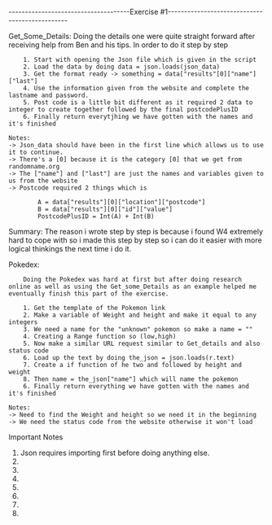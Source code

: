 -------------------------------------Exercise #1-----------------------------------------------

Get_Some_Details:
        Doing the details one were quite straight forward after receiving help from Ben and his tips. In order to do it step by step
        
        1. Start with opening the Json file which is given in the script
        2. Load the data by doing data = json.loads(json_data)
        3. Get the format ready -> something = data["results"[0]["name"]["last"]
        4. Use the information given from the website and complete the lastname and password.
        5. Post code is a little bit different as it required 2 data to integer to create together followed by the final postcodePlusID
        6. Finally return everytjhing we have gotten with the names and it's finished

    Notes: 
    -> Json_data should have been in the first line which allows us to use it to continue.
    -> There's a [0] because it is the category [0] that we get from randomname.org
    -> The ["name"] and ["last"] are just the names and variables given to us from the website
    -> Postcode required 2 things which is

            A = data["results"][0]["location"]["postcode"]
            B = data["results"][0]["id"]["value"]
            PostcodePlusID = Int(A) + Int(B) 

Summary: The reason i wrote step by step is because i found W4 extremely hard to cope with so i made this step by step so i can do it easier with more logical thinkings the next time i do it.


Pokedex:

        Doing the Pokedex was hard at first but after doing research online as well as using the Get_some_Details as an example helped me eventually finish this part of the exercise.
        
        1. Get the template of the Pokemon link
        2. Make a variable of Weight and height and make it equal to any integers 
        3. We need a name for the "unknown" pokemon so make a name = ""
        4. Creating a Range function so (low,high)
        5. Now make a similar URL request similar to Get_details and also status code
        6. Load up the text by doing the_json = json.loads(r.text)
        7. Create a if function of he two and followed by height and weight
        8. Then name = the_json["name"] which will name the pokemon
        6. Finally return everything we have gotten with the names and it's finished

    Notes: 
    -> Need to find the Weight and height so we need it in the beginning 
    -> We need the status code from the website otherwise it won't load


Important Notes
 1. Json requires importing first before doing anything else.
 2. 
 3. 
 4. 
 5. 
 6. 
 7. 
 8. 